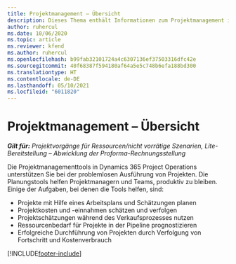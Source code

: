 ```yaml
---
title: Projektmanagement – Übersicht
description: Dieses Thema enthält Informationen zum Projektmanagement in Dynamics 365 Project Operations.
author: ruhercul
ms.date: 10/06/2020
ms.topic: article
ms.reviewer: kfend
ms.author: ruhercul
ms.openlocfilehash: b99fab32101724a4c6307136ef37503316dfc42e
ms.sourcegitcommit: 40f68387f594180af64a5e5c748b6efa188bd300
ms.translationtype: HT
ms.contentlocale: de-DE
ms.lasthandoff: 05/10/2021
ms.locfileid: "6011820"
---
```

# <a name="project-management-overview"></a>Projektmanagement – Übersicht

_**Gilt für:** Projektvorgänge für Ressourcen/nicht vorrätige Szenarien, Lite-Bereitstellung – Abwicklung der Proforma-Rechnungsstellung_

Die Projektmanagementtools in Dynamics 365 Project Operations unterstützen Sie bei der problemlosen Ausführung von Projekten. Die Planungstools helfen Projektmanagern und Teams, produktiv zu bleiben. Einige der Aufgaben, bei denen die Tools helfen, sind:

- Projekte mit Hilfe eines Arbeitsplans und Schätzungen planen
- Projektkosten und -einnahmen schätzen und verfolgen
- Projektschätzungen während des Verkaufsprozesses nutzen
- Ressourcenbedarf für Projekte in der Pipeline prognostizieren
- Erfolgreiche Durchführung von Projekten durch Verfolgung von Fortschritt und Kostenverbrauch


[!INCLUDE[footer-include](../includes/footer-banner.md)]